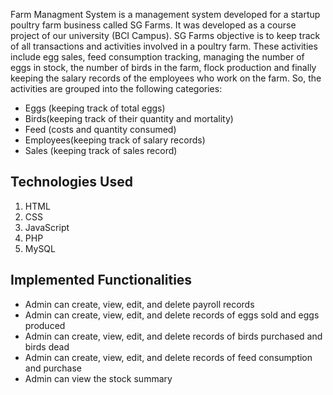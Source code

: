 
Farm Managment System is a management system developed for a startup poultry farm business called SG Farms. It was developed as a course project of our university (BCI Campus). SG Farms objective is to keep track of all transactions and activities involved in a poultry farm. These activities include egg sales, feed consumption tracking, managing the number of eggs in stock, the number of birds in the farm, flock production and finally keeping the salary records of the employees who work on the farm. So, the activities are grouped into the following categories:
* Eggs (keeping track of total eggs)
* Birds(keeping track of their quantity and mortality)
* Feed (costs and quantity consumed)
* Employees(keeping track of salary records)
* Sales (keeping track of sales record)

## Technologies Used
1. HTML
2. CSS
4. JavaScript
5. PHP
6. MySQL

## Implemented Functionalities

* Admin can create, view, edit, and delete payroll records
* Admin can create, view, edit, and delete records of eggs sold and eggs produced
* Admin can create, view, edit, and delete records of birds purchased and birds dead
* Admin can create, view, edit, and delete records of feed consumption and purchase
* Admin can view the stock summary 




